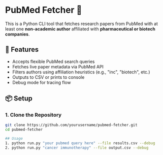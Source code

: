 # PubMed Fetcher 🧪

This is a Python CLI tool that fetches research papers from PubMed with at least one **non-academic author** affiliated with **pharmaceutical or biotech companies**.

## 🔧 Features

- Accepts flexible PubMed search queries
- Fetches live paper metadata via PubMed API
- Filters authors using affiliation heuristics (e.g., "inc", "biotech", etc.)
- Outputs to CSV or prints to console
- Debug mode for tracing flow

## 📦 Setup

### 1. Clone the Repository
```bash
git clone https://github.com/yourusername/pubmed-fetcher.git
cd pubmed-fetcher

## Usage
1. python run.py "your pubmed query here" --file results.csv --debug
2. python run.py "cancer immunotherapy" --file output.csv --debug
